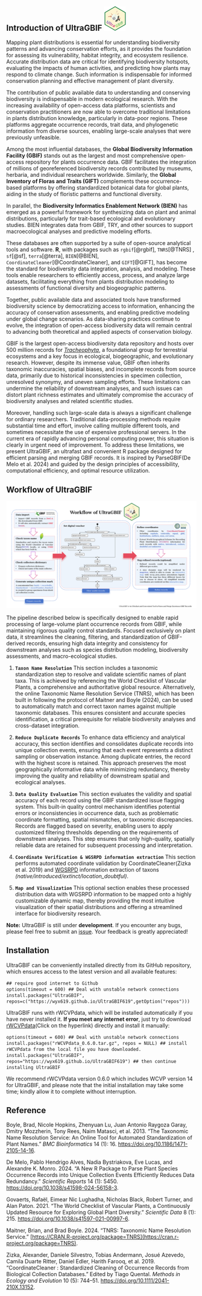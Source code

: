 ## Introduction of **UltraGBIF** <img src="images/logo.png" style="width: 58px;"/>

Mapping plant distributions is essential for understanding biodiversity patterns and advancing conservation efforts, as it provides the foundation for assessing its vulnerability, habitat integrity, and ecosystem resilience. Accurate distribution data are critical for identifying biodiversity hotspots, evaluating the impacts of human activities, and predicting how plants may respond to climate change. Such information is indispensable for informed conservation planning and effective management of plant diversity.

The contribution of public available data to understanding and conserving biodiversity is indispensable in modern ecological research. With the increasing availability of open-access data platforms, scientists and conservation practitioners are now able to overcome traditional limitations in plants distribution knowledge, particularly in data-poor regions. These platforms aggregate occurrence records, trait data, and phylogenetic information from diverse sources, enabling large-scale analyses that were previously unfeasible.

Among the most influential databases, the **Global Biodiversity Information Facility (GBIF)** stands out as the largest and most comprehensive open-access repository for plants occurrence data. GBIF facilitates the integration of millions of georeferenced biodiversity records contributed by museums, herbaria, and individual researchers worldwide. Similarly, the **Global Inventory of Floras and Traits (GIFT)** complements these occurrence-based platforms by offering standardized botanical data for global plants, aiding in the study of floristic patterns and functional diversity.

In parallel, the **Biodiversity Informatics Enablement Network (BIEN)** has emerged as a powerful framework for synthesizing data on plant and animal distributions, particularly for trait-based ecological and evolutionary studies. BIEN integrates data from GBIF, TRY, and other sources to support macroecological analyses and predictive modeling efforts.

These databases are often supported by a suite of open-source analytical tools and software. **R**, with packages such as `rgbif`[@rgbif], `TNRS`[@TNRS] , `sf`[@sf], `terra`[@terra], `BIEN`[@BIEN], `CoordinateCleaner`[@CoordinateCleaner], and `GIFT`[@GIFT], has become the standard for biodiversity data integration, analysis, and modeling. These tools enable researchers to efficiently access, process, and analyze large datasets, facilitating everything from plants distribution modeling to assessments of functional diversity and biogeographic patterns.

Together, public available data and associated tools have transformed biodiversity science by democratizing access to information, enhancing the accuracy of conservation assessments, and enabling predictive modeling under global change scenarios. As data-sharing practices continue to evolve, the integration of open-access biodiversity data will remain central to advancing both theoretical and applied aspects of conservation biology.

GBIF is the largest open-access biodiversity data repository and hosts over 500 million records for [*Tracheophyta*](https://www.gbif.org/occurrence/search?taxon_key=7707728&occurrence_status=present), a foundational group for terrestrial ecosystems and a key focus in ecological, biogeographic, and evolutionary research. However, despite its immense value, GBIF often inherits taxonomic inaccuracies, spatial biases, and incomplete records from source data, primarily due to historical inconsistencies in specimen collection, unresolved synonymy, and uneven sampling efforts. These limitations can undermine the reliability of downstream analyses, and such issues can distort plant richness estimates and ultimately compromise the accuracy of biodiversity analyses and related scientific studies.

Moreover, handling such large-scale data is always a significant challenge for ordinary researchers. Traditional data-processing methods require substantial time and effort, involve calling multiple different tools, and sometimes necessitate the use of expensive professional servers. In the current era of rapidly advancing personal computing power, this situation is clearly in urgent need of improvement. To address these limitations, we present UltraGBIF, an ultrafast and convenient R package designed for efficient parsing and merging GBIF records. It is inspired by ParseGBIF(De Melo et al. 2024) and guided by the design principles of accessibility, computational efficiency, and optimal resource utilization.

## Workflow of UltraGBIF

![](images/workflow.jpg)

The pipeline described below is specifically designed to enable rapid processing of large-volume plant occurrence records from GBIF, while maintaining rigorous quality control standards. Focused exclusively on plant data, it streamlines the cleaning, filtering, and standardization of GBIF-derived records, ensuring high data integrity and consistency for downstream analyses such as species distribution modeling, biodiversity assessments, and macro-ecological studies.

1.  **`Taxon Name Resolution`** This section includes a taxonomic standardization step to resolve and validate scientific names of plant taxa. This is achieved by referencing the World Checklist of Vascular Plants, a comprehensive and authoritative global resource. Alternatively, the online Taxonomic Name Resolution Service (TNRS), which has been built in following the protocol of Maitner and Boyle (2024), can be used to automatically match and correct taxon names against multiple taxonomic databases. This ensures consistent and accurate species identification, a critical prerequisite for reliable biodiversity analyses and cross-dataset integration.

2.  **`Reduce Duplicate Records`** To enhance data efficiency and analytical accuracy, this section identifies and consolidates duplicate records into unique collection events, ensuring that each event represents a distinct sampling or observation instance. Among duplicate entries, the record with the highest score is retained. This approach preserves the most geographically informative data while minimizing redundancy, thereby improving the quality and reliability of downstream spatial and ecological analyses.

3.  **`Data Quality Evaluation`** This section evaluates the validity and spatial accuracy of each record using the GBIF standardized issue flagging system. This built-in quality control mechanism identifies potential errors or inconsistencies in occurrence data, such as problematic coordinate formatting, spatial mismatches, or taxonomic discrepancies. Records are flagged based on severity, enabling users to apply customized filtering thresholds depending on the requirements of downstream analyses. This step ensures that only high-quality, spatially reliable data are retained for subsequent processing and interpretation.

4.  **`Coordinate Verification & WGSRPD information extraction`** This section performs automated coordinate validation by CoordinateCleaner(Zizka et al. 2019) and [WGSRPD](http://www.tdwg.org/standards/109) information extraction of taxons *(native/introduced/extinct/location_doubtful)*.

5.  **`Map and Visualization`** This optional section enables these processed distribution data with WGSRPD information to be mapped onto a highly customizable dynamic map, thereby providing the most intuitive visualization of their spatial distributions and offering a streamlined interface for biodiversity research.

**Note:** UltraGBIF is still under **development**. If you encounter any bugs, please feel free to submit an [issue](https://github.com/wyx619/UltraGBIF/issues/new). Your feedback is greatly appreciated!

## Installation

UltraGBIF can be conveniently installed directly from its GitHub repository, which ensures access to the latest version and all available features:

```{r}
## require good internet to Github
options(timeout = 600) ## Deal with unstable network connections
install.packages("UltraGBIF", repos=c("https://wyx619.github.io/UltraGBIF619",getOption("repos")))
```

UltraGBIF runs with rWCVPdata, which will be installed automatically if you have never installed it. **If you meet any internet error**, just try to download [rWCVPdata](https://wyx619.github.io/UltraGBIF619/src/contrib/rWCVPdata_0.6.0.tar.gz)(Click on the hyperlink) directly and install it manually:

```{r}
options(timeout = 600) ## Deal with unstable network connections
install.packages("rWCVPdata_0.6.0.tar.gz", repos = NULL) ## install rWCVPdata from the local file you have downloaded.
install.packages("UltraGBIF", repos="https://wyx619.github.io/UltraGBIF619") ## then continue installing UltraGBIF
```

We recommend rWCVPdata version 0.6.0 which includes WCVP version 14 for UltraGBIF, and please note that the initial installation may take some time; kindly allow it to complete without interruption.

## Reference

Boyle, Brad, Nicole Hopkins, Zhenyuan Lu, Juan Antonio Raygoza Garay, Dmitry Mozzherin, Tony Rees, Naim Matasci, et al. 2013. “The Taxonomic Name Resolution Service: An Online Tool for Automated Standardization of Plant Names.” *BMC Bioinformatics* 14 (1): 16. <https://doi.org/10.1186/1471-2105-14-16>.

De Melo, Pablo Hendrigo Alves, Nadia Bystriakova, Eve Lucas, and Alexandre K. Monro. 2024. “A New R Package to Parse Plant Species Occurrence Records into Unique Collection Events Efficiently Reduces Data Redundancy.” *Scientific Reports* 14 (1): 5450. <https://doi.org/10.1038/s41598-024-56158-3>.

Govaerts, Rafaël, Eimear Nic Lughadha, Nicholas Black, Robert Turner, and Alan Paton. 2021. “The World Checklist of Vascular Plants, a Continuously Updated Resource for Exploring Global Plant Diversity.” *Scientific Data* 8 (1): 215. <https://doi.org/10.1038/s41597-021-00997-6>.

Maitner, Brian, and Brad Boyle. 2024. “TNRS: Taxonomic Name Resolution Service.” [https://CRAN.R-project.org/package=TNRS](https://cran.r-project.org/package=TNRS).

Zizka, Alexander, Daniele Silvestro, Tobias Andermann, Josué Azevedo, Camila Duarte Ritter, Daniel Edler, Harith Farooq, et al. 2019. “CoordinateCleaner : Standardized Cleaning of Occurrence Records from Biological Collection Databases.” Edited by Tiago Quental. *Methods in Ecology and Evolution* 10 (5): 744–51. <https://doi.org/10.1111/2041-210X.13152>.
